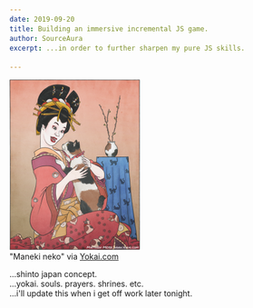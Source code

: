```yaml
---
date: 2019-09-20
title: Building an immersive incremental JS game.
author: SourceAura
excerpt: ...in order to further sharpen my pure JS skills. 

---
```


![...](/src/assets/manekineko-watermark.png)  
"Maneki neko" via [Yokai.com](http://yokai.com/)  

...shinto japan concept.  
...yokai. souls. prayers. shrines. etc.  
...i'll update this when i get off work later tonight.
